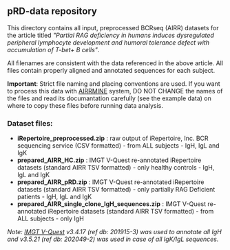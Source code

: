 <h2>pRD-data repository</h2>

This directory contains all input, preprocessed BCRseq (AIRR) datasets for the article titled *"Partial RAG deficiency in humans induces dysregulated peripheral lymphocyte development and humoral tolerance defect with accumulation of T-bet+ B cells"*.

All filenames are consistent with the data referenced in the above article. All files contain properly aligned and annotated sequences for each subject.

**Important**: Strict file naming and placing conventions are used. If you want to process this data with <a href="https://github.com/blazsop/airrmine">AIRRMINE</a> system, DO NOT CHANGE the names of the files and read its documantation carefully (see the example data) on where to copy these files before running data analysis.

<h3>Dataset files:</h3>

* **iRepertoire_preprocessed.zip** : raw output of iRepertoire, Inc. BCR sequencing service (CSV formatted) - from ALL subjects - IgH, IgL and IgK 
* **prepared_AIRR_HC.zip** : IMGT V-Quest re-annotated iRepertoire datasets (standard AIRR TSV formatted) - only healthy controls - IgH, IgL and IgK 
* **prepared_AIRR_pRD.zip** : IMGT V-Quest re-annotated iRepertoire datasets (standard AIRR TSV formatted) - only partially RAG Deficient patients - IgH, IgL and IgK 
* **prepared_AIRR_single_clone_IgH_sequences.zip** :  IMGT V-Quest re-annotated iRepertoire datasets (standard AIRR TSV formatted) - from ALL subjects - only IgH

*Note: <a href="http://www.imgt.org/IMGT_vquest">IMGT V-Quest</a> v3.4.17 (ref db: 201915-3) was used to annotate all IgH and v3.5.21 (ref db: 202049-2) was used in case of all IgK/IgL sequences.*
